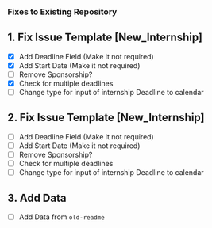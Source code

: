 ### Fixes to Existing Repository

## 1. Fix Issue Template [New_Internship]

- [x] Add Deadline Field (Make it not required)
- [x] Add Start Date (Make it not required)
- [ ] Remove Sponsorship?
- [x] Check for multiple deadlines
- [ ] Change type for input of internship Deadline to calendar

## 2. Fix Issue Template [New_Internship]

- [ ] Add Deadline Field (Make it not required)
- [ ] Add Start Date (Make it not required)
- [ ] Remove Sponsorship?
- [ ] Check for multiple deadlines
- [ ] Change type for input of internship Deadline to calendar

## 3. Add Data

- [ ] Add Data from `old-readme`
